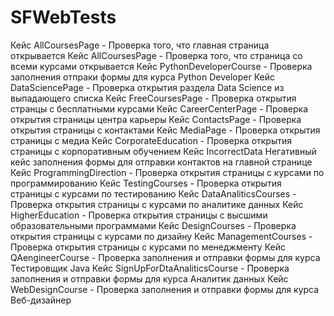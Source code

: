 # SFWebTests
Кейс AllCoursesPage - Проверка того, что главная страница открывается
Кейс AllCoursesPage - Проверка того, что страница со всеми курсами открывается
Кейс PythonDeveloperCourse - Проверка заполнения отпраки формы для курса Python Developer
Кейс DataSciencePage - Проверка открытия раздела Data Science из выпадающего списка
Кейс FreeCoursesPage - Проверка открытия странцы с бесплатными курсами
Кейс CareerCenterPage - Проверка открытия страницы центра карьеры
Кейс ContactsPage - Проверка открытия страницы с контактами
Кейс MediaPage - Проверка открытия страницы с медиа
Кейс CorporateEducation - Проверка открытия страницы с корпоративным обучением
Кейс IncorrectData Негативный кейс заполнения формы для отправки контактов на главной странице
Кейс ProgrammingDirection - Проверка открытия страницы с курсами по программированию
Кейс TestingCourses  - Проверка открытия страницы с курсами по тестированию
Кейс DataAnaliticsCourses - Проверка открытия страницы с курсами по аналитике данных
Кейс HigherEducation - Проверка открытия страницы c высшими образовательными программами
Кейс DesignCourses - Проверка открытия страницы с курсами по дизайну
Кейс ManagementCourses - Проверка открытия страницы с курсами по менеджменту
Кейс QAengineerCourse - Проверка заполнения и отправки формы для курса Тестировщик Java
Кейс SignUpForDtaAnaliticsCourse - Проверка заполнения и отправки формы для курса Аналитик данных
Кейс WebDesignCourse - Проверка заполнения и отправки формы для курса Веб-дизайнер
















